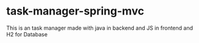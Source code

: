 # task-manager-spring-mvc
This is an task manager made with java in backend and JS in frontend and H2 for Database 
